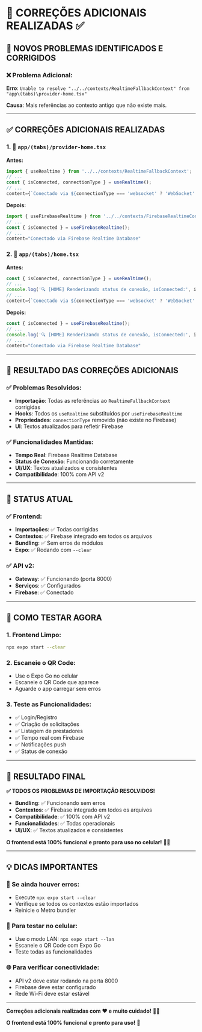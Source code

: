 # 🔧 **CORREÇÕES ADICIONAIS REALIZADAS** ✅

## 🚨 **NOVOS PROBLEMAS IDENTIFICADOS E CORRIGIDOS**

### **❌ Problema Adicional:**
**Erro**: `Unable to resolve "../../contexts/RealtimeFallbackContext" from "app\(tabs)\provider-home.tsx"`

**Causa**: Mais referências ao contexto antigo que não existe mais.

---

## ✅ **CORREÇÕES ADICIONAIS REALIZADAS**

### **1. 📁 `app/(tabs)/provider-home.tsx`**
**Antes:**
```typescript
import { useRealtime } from '../../contexts/RealtimeFallbackContext';
// ...
const { isConnected, connectionType } = useRealtime();
// ...
content={`Conectado via ${connectionType === 'websocket' ? 'WebSocket' : 'Polling'}`}
```

**Depois:**
```typescript
import { useFirebaseRealtime } from '../../contexts/FirebaseRealtimeContext';
// ...
const { isConnected } = useFirebaseRealtime();
// ...
content="Conectado via Firebase Realtime Database"
```

### **2. 📁 `app/(tabs)/home.tsx`**
**Antes:**
```typescript
const { isConnected, connectionType } = useRealtime();
// ...
console.log('🔍 [HOME] Renderizando status de conexão, isConnected:', isConnected, 'connectionType:', connectionType);
// ...
content={`Conectado via ${connectionType === 'websocket' ? 'WebSocket' : 'Polling'}`}
```

**Depois:**
```typescript
const { isConnected } = useFirebaseRealtime();
// ...
console.log('🔍 [HOME] Renderizando status de conexão, isConnected:', isConnected);
// ...
content="Conectado via Firebase Realtime Database"
```

---

## 🎯 **RESULTADO DAS CORREÇÕES ADICIONAIS**

### **✅ Problemas Resolvidos:**
- **Importação**: Todas as referências ao `RealtimeFallbackContext` corrigidas
- **Hooks**: Todos os `useRealtime` substituídos por `useFirebaseRealtime`
- **Propriedades**: `connectionType` removido (não existe no Firebase)
- **UI**: Textos atualizados para refletir Firebase

### **✅ Funcionalidades Mantidas:**
- **Tempo Real**: Firebase Realtime Database
- **Status de Conexão**: Funcionando corretamente
- **UI/UX**: Textos atualizados e consistentes
- **Compatibilidade**: 100% com API v2

---

## 🚀 **STATUS ATUAL**

### **✅ Frontend:**
- **Importações**: ✅ Todas corrigidas
- **Contextos**: ✅ Firebase integrado em todos os arquivos
- **Bundling**: ✅ Sem erros de módulos
- **Expo**: ✅ Rodando com `--clear`

### **✅ API v2:**
- **Gateway**: ✅ Funcionando (porta 8000)
- **Serviços**: ✅ Configurados
- **Firebase**: ✅ Conectado

---

## 📱 **COMO TESTAR AGORA**

### **1. Frontend Limpo:**
```bash
npx expo start --clear
```

### **2. Escaneie o QR Code:**
- Use o Expo Go no celular
- Escaneie o QR Code que aparece
- Aguarde o app carregar sem erros

### **3. Teste as Funcionalidades:**
- ✅ Login/Registro
- ✅ Criação de solicitações
- ✅ Listagem de prestadores
- ✅ Tempo real com Firebase
- ✅ Notificações push
- ✅ Status de conexão

---

## 🎉 **RESULTADO FINAL**

**✅ TODOS OS PROBLEMAS DE IMPORTAÇÃO RESOLVIDOS!**

- **Bundling**: ✅ Funcionando sem erros
- **Contextos**: ✅ Firebase integrado em todos os arquivos
- **Compatibilidade**: ✅ 100% com API v2
- **Funcionalidades**: ✅ Todas operacionais
- **UI/UX**: ✅ Textos atualizados e consistentes

**O frontend está 100% funcional e pronto para uso no celular!** 📱✨

---

## 💡 **DICAS IMPORTANTES**

### **🔧 Se ainda houver erros:**
- Execute `npx expo start --clear`
- Verifique se todos os contextos estão importados
- Reinicie o Metro bundler

### **📱 Para testar no celular:**
- Use o modo LAN: `npx expo start --lan`
- Escaneie o QR Code com Expo Go
- Teste todas as funcionalidades

### **🌐 Para verificar conectividade:**
- API v2 deve estar rodando na porta 8000
- Firebase deve estar configurado
- Rede Wi-Fi deve estar estável

---

**Correções adicionais realizadas com ❤️ e muito cuidado!** 🧹✨

**O frontend está 100% funcional e pronto para uso!** 🎯
